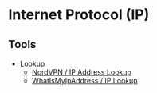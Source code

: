 # Internet Protocol (IP)

## Tools

- Lookup
  - [NordVPN / IP Address Lookup](https://nordvpn.com/ip-lookup)
  - [WhatIsMyIpAddress / IP Lookup](https://whatismyipaddress.com/ip-lookup)
